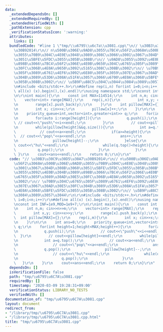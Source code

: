 ```yaml
---
data:
  _extendedDependsOn: []
  _extendedRequiredBy: []
  _extendedVerifiedWith: []
  _pathExtension: cpp
  _verificationStatusIcon: ':warning:'
  attributes:
    links: []
  bundledCode: "#line 1 \"tmp/\\u6795\\u6c7a\\u3081.cpp\"\n// \u30B3\u30C9\u30D5\u30A7\
    \u30B92014\r\n// n\u500B\u306E\u9AD8\u3055\u7BC4\u56F2\u3068m\u500B\u306E\u9AD8\
    \u3055\u70B9\u304C\u4E0E\u3048\u3089\u308C\u3066\u3001\u3067\u304D\u308B\u3060\
    \u3051\u5BFE\u5FDC\u3055\u305B\u308B\r\n// \u9AD8\u3055\u3092\u4E0B\u304B\u3089\
    \u898B\u3066\u7BC4\u56F2\u306E\u4E0B\u9650\u304C\u6765\u305F\u3089\u30AD\u30E5\
    \u30FC\u306B\u4E0A\u9650\u3092\u5165\u308C\u308B\u3002\r\n// \u70B9\u304C\u6765\
    \u305F\u3089\u6761\u4EF6\u3092\u6E80\u305F\u3059\u307E\u3067\u30AD\u30E5\u30FC\
    \u304B\u3089\u53D6\u308A\u51FA\u3057\u3066\u6700\u4E0A\u3068\u5BFE\u5FDC\u3055\
    \u305B\u308B\u3002\r\n// \u5B9F\u88C5\u304C\u3044\u3084\u3089\u3057\u3044\r\n\r\
    \n#include <bits/stdc++.h>\r\n#define rep(i,n) for(int i=0;i<n;i++)\r\n#define\
    \ all(x) (x).begin(),(x).end()\r\nusing namespace std;\r\nconst int INF=1e9,MOD=1e9+7;\r\
    \n\r\nint main(){\r\n    const int MAX=114514;\r\n    int n,m; cin>>n>>m;\r\n\
    \    vector<int> range[MAX];\r\n    rep(i,n){\r\n        int x,y; cin>>x>>y;\r\
    \n        range[x].push_back(y);\r\n    }\r\n    int pillow[MAX]={};\r\n    rep(i,m){\r\
    \n        int x; cin>>x;\r\n        pillow[x]++;\r\n    }\r\n\r\n    int ans=0;\r\
    \n    priority_queue<int,vector<int>,greater<int>> q;\r\n    for(int height=1;height<MAX;height++){\r\
    \n        for(auto i:range[height]){\r\n            q.push(i);\r\n           \
    \ // cout<<\"push\"<<i<<endl;\r\n        }\r\n        // cout<<pillow[height]<<endl;\r\
    \n        while(pillow[height]&&q.size()){\r\n            int a=q.top();\r\n \
    \           // cout<<a<<endl;\r\n            if(a>=height){\r\n              \
    \  // cout<<\"pop\"<<a<<endl;\r\n                ans++;\r\n                q.pop();\r\
    \n                pillow[height]--;\r\n            }else{\r\n                //\
    \ cout<<\"hu\"<<endl;\r\n                while(q.top()<height){\r\n          \
    \          q.pop();\r\n                }\r\n            }\r\n        }\r\n   \
    \ }\r\n    cout<<ans<<endl;\r\n    return 0;\r\n}\r\n"
  code: "// \u30B3\u30C9\u30D5\u30A7\u30B92014\r\n// n\u500B\u306E\u9AD8\u3055\u7BC4\
    \u56F2\u3068m\u500B\u306E\u9AD8\u3055\u70B9\u304C\u4E0E\u3048\u3089\u308C\u3066\
    \u3001\u3067\u304D\u308B\u3060\u3051\u5BFE\u5FDC\u3055\u305B\u308B\r\n// \u9AD8\
    \u3055\u3092\u4E0B\u304B\u3089\u898B\u3066\u7BC4\u56F2\u306E\u4E0B\u9650\u304C\
    \u6765\u305F\u3089\u30AD\u30E5\u30FC\u306B\u4E0A\u9650\u3092\u5165\u308C\u308B\
    \u3002\r\n// \u70B9\u304C\u6765\u305F\u3089\u6761\u4EF6\u3092\u6E80\u305F\u3059\
    \u307E\u3067\u30AD\u30E5\u30FC\u304B\u3089\u53D6\u308A\u51FA\u3057\u3066\u6700\
    \u4E0A\u3068\u5BFE\u5FDC\u3055\u305B\u308B\u3002\r\n// \u5B9F\u88C5\u304C\u3044\
    \u3084\u3089\u3057\u3044\r\n\r\n#include <bits/stdc++.h>\r\n#define rep(i,n) for(int\
    \ i=0;i<n;i++)\r\n#define all(x) (x).begin(),(x).end()\r\nusing namespace std;\r\
    \nconst int INF=1e9,MOD=1e9+7;\r\n\r\nint main(){\r\n    const int MAX=114514;\r\
    \n    int n,m; cin>>n>>m;\r\n    vector<int> range[MAX];\r\n    rep(i,n){\r\n\
    \        int x,y; cin>>x>>y;\r\n        range[x].push_back(y);\r\n    }\r\n  \
    \  int pillow[MAX]={};\r\n    rep(i,m){\r\n        int x; cin>>x;\r\n        pillow[x]++;\r\
    \n    }\r\n\r\n    int ans=0;\r\n    priority_queue<int,vector<int>,greater<int>>\
    \ q;\r\n    for(int height=1;height<MAX;height++){\r\n        for(auto i:range[height]){\r\
    \n            q.push(i);\r\n            // cout<<\"push\"<<i<<endl;\r\n      \
    \  }\r\n        // cout<<pillow[height]<<endl;\r\n        while(pillow[height]&&q.size()){\r\
    \n            int a=q.top();\r\n            // cout<<a<<endl;\r\n            if(a>=height){\r\
    \n                // cout<<\"pop\"<<a<<endl;\r\n                ans++;\r\n   \
    \             q.pop();\r\n                pillow[height]--;\r\n            }else{\r\
    \n                // cout<<\"hu\"<<endl;\r\n                while(q.top()<height){\r\
    \n                    q.pop();\r\n                }\r\n            }\r\n     \
    \   }\r\n    }\r\n    cout<<ans<<endl;\r\n    return 0;\r\n}\r\n"
  dependsOn: []
  isVerificationFile: false
  path: "tmp/\u6795\u6C7A\u3081.cpp"
  requiredBy: []
  timestamp: '2020-03-09 19:28:31+09:00'
  verificationStatus: LIBRARY_NO_TESTS
  verifiedWith: []
documentation_of: "tmp/\u6795\u6C7A\u3081.cpp"
layout: document
redirect_from:
- "/library/tmp/\u6795\u6C7A\u3081.cpp"
- "/library/tmp/\u6795\u6C7A\u3081.cpp.html"
title: "tmp/\u6795\u6C7A\u3081.cpp"
---
```

